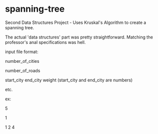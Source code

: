 spanning-tree
=============

Second Data Structures Project - Uses Kruskal's Algorithm to create a spanning tree.


The actual 'data structures' part was pretty straightforward. Matching the professor's anal
specifications was hell.

input file format:

number_of_cities

number_of_roads

start_city end_city weight   (start_city and end_city are numbers)

etc.

ex:

5

1

1 2 4
